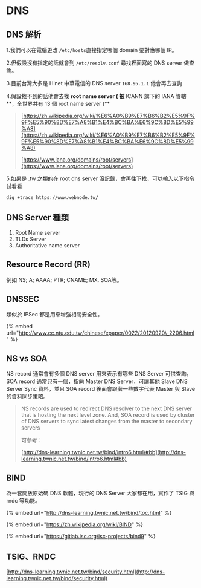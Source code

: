 # DNS

## DNS 解析

1.我們可以在電腦更改 `/etc/hosts`直接指定哪個 domain 要對應哪個 IP。

2.但假設沒有指定的話就會到 `/etc/resolv.conf` 尋找裡面寫的 DNS server 做查詢。

3.目前台灣大多是 Hinet 中華電信的 DNS server `168.95.1.1` 他會再去查詢

4.假設找不到的話他會去找 **root name server \( 被** ICANN 旗下的 IANA 管轄**，全世界共有 13 個 root name server \)**

> [https://zh.wikipedia.org/wiki/%E6%A0%B9%E7%B6%B2%E5%9F%9F%E5%90%8D%E7%A8%B1%E4%BC%BA%E6%9C%8D%E5%99%A8](https://zh.wikipedia.org/wiki/%E6%A0%B9%E7%B6%B2%E5%9F%9F%E5%90%8D%E7%A8%B1%E4%BC%BA%E6%9C%8D%E5%99%A8)
>
> [https://www.iana.org/domains/root/servers](https://www.iana.org/domains/root/servers)

5.如果是 .tw 之類的在 root dns server 沒記錄，會再往下找，可以輸入以下指令試看看

```
dig +trace https://www.webnode.tw/
```

## DNS Server 種類

1. Root Name server
2. TLDs Server
3. Authoritative name server

## Resource Record \(RR\)

例如 NS; A; AAAA; PTR; CNAME; MX. SOA等。

## **DNSSEC**

類似於 IPSec 都是用來增強相關安全性。

{% embed url="http://www.cc.ntu.edu.tw/chinese/epaper/0022/20120920\_2206.html" %}

## NS vs SOA

NS record 通常會有多個 DNS server 用來表示有哪些 DNS Server 可供查詢，SOA record 通常只有一個，指向 Master DNS Server，可讓其他 Slave DNS Server Sync 資料，並且 SOA record 後面會跟著一些數字代表 Master 與 Slave 的資料同步策略。

> NS records are used to redirect DNS resolver to the next DNS server that is hosting the next level zone. And, SOA record is used by cluster of DNS servers to sync latest changes from the master to secondary servers
>
> 可參考：
>
> [http://dns-learning.twnic.net.tw/bind/intro6.html\#bb](http://dns-learning.twnic.net.tw/bind/intro6.html#bb)

## BIND

為一套開放原始碼 DNS 軟體，現行的 DNS Server 大家都在用，實作了 TSIG 與 rndc 等功能。

{% embed url="http://dns-learning.twnic.net.tw/bind/toc.html" %}

{% embed url="https://zh.wikipedia.org/wiki/BIND" %}

{% embed url="https://gitlab.isc.org/isc-projects/bind9" %}

## TSIG、RNDC

[http://dns-learning.twnic.net.tw/bind/security.html](http://dns-learning.twnic.net.tw/bind/security.html)

